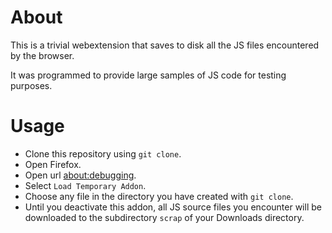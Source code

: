 # About

This is a trivial webextension that saves to disk all the JS files
encountered by the browser.

It was programmed to provide large samples of JS code for testing
purposes.

# Usage

- Clone this repository using `git clone`.
- Open Firefox.
- Open url [about:debugging](about:debugging).
- Select `Load Temporary Addon`.
- Choose any file in the directory you have created with `git clone`.
- Until you deactivate this addon, all JS source files you encounter will be downloaded to the subdirectory `scrap` of your Downloads directory.

